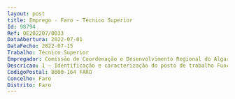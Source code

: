 ```yaml
--- 
layout: post
title: Emprego - Faro - Técnico Superior
Id: 98794
Ref: OE202207/0033
DataAbertura: 2022-07-01
DataFecho: 2022-07-15
Trabalho: Técnico Superior
Empregador: Comissão de Coordenação e Desenvolvimento Regional do Algarve
Descricao: 1 – Identificação e caracterização do posto de trabalho Funções gerais de acompanhamento técnico e físico na área de energia, com utilização das plataformas para o efeito, nomeadamente através de apoio específico nos domínios a)	Fundos Comunitários a.1) Programa Operacional Regional 2020   Secretariado Técnico Abordagens Integradas •	Apoio técnico aos concursos a abrir na área da Energia •	Apreciação e análise de operações cofinanciadas na área da energia •	Preparação de informação para apoio à Gestão do Programas Operacionais •	Acompanhamento físico e técnico das operações e verificação dos trabalhos executados, relacionados com Energia e respetivas visitas físicas finais para confirmação de Relatórios Finais de encerramento das operações (componentes executadas, indicadores etc.).•	Verificação dos Pedidos de Pagamento dos promotores relativo às obras a acompanhar e encerramento de operações cofinanciadas  •	Apuramento de dados indicadores físicos para respostas aos Interlocutores Nacionais ou Regionais dos Fundos Comunitários •	Acompanhamento, participação e elaboração de relatórios e   ou contraditórios em missões de controlo e verificação das Operações e Programas de Acão cofinanciados, que acompanha.a.2) Programa Operacional Regional 2030 •	Apoio técnico na preparação, negociação e implementação do novo PO, nas áreas da Energiab)	Ambiente (Direção de Serviços Ambiente) •	Apoio à Rede de Monitorização da Qualidade do Ar com funções na manutenção de primeira linha e reparação de analisadoresc)	Serviços Transversais (Direção de Serviços de Comunicação e Gestão Administrativa e Financeira) •	Apoio na monitorização dos consumos de energia (eletricidade e combustíveis), água, materiais e outros recursos no âmbito do Programa ECO.AP•	Responsável pelas instalações elétricas da CCDR Algarve•	Apoio técnico na manutenção das instalações elétricas da CCDR Algarve 2 –Perfil a) Experiência profissional, em que se pondera o desempenho efetivo de funções em áreas de atividade relacionadas com a descrição do posto de trabalho b) Experiência em gestão e acompanhamento de projetos relacionados com a área da Energia c)Preferencialmente bons conhecimentos de informática na ótica do utilizador, nomeadamente, em Excel d) Preferencialmente, experiência em sistemas de informação de reporte e)  Preferencialmente, com inscrição válida na Ordem dos Engenheiros f) Capacidade comunicativa, facilidade de relacionamento interpessoal e espírito de equipa  Capacidade analítica, organização, método e sentido de responsabilidade  Forte orientação para o cumprimento de objetivos.
CodigoPostal: 8000-164 FARO
Concelho: Faro
Distrito: Faro
--- 
```

